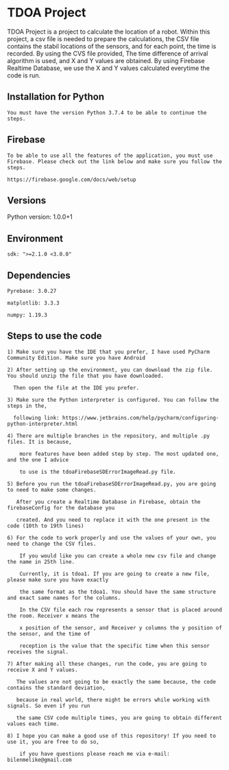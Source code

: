 # TDOA Project
    
TDOA Project is a project to calculate the location of a robot. Within this project, a csv file is needed to prepare the calculations, 
the CSV file contains the stabil locations of the sensors, and for each point, the time is recorded. By using the CVS file provided,
The time difference of arrival algorithm is used, and X and Y values are obtained. By using Firebase Realtime Database, we use the X and
Y values calculated everytime the code is run.

## Installation for Python
    You must have the version Python 3.7.4 to be able to continue the steps.

  
 ## Firebase
    To be able to use all the features of the application, you must use Firebase. Please check out the link below and make sure you follow the steps.
  
    https://firebase.google.com/docs/web/setup
  
  ## Versions
   Python version: 1.0.0+1
  ## Environment
    sdk: ">=2.1.0 <3.0.0"
    
  ## Dependencies  
    Pyrebase: 3.0.27

    matplotlib: 3.3.3
    
    numpy: 1.19.3
    
    
   ## Steps to use the code
   
    1) Make sure you have the IDE that you prefer, I have used PyCharm Community Edition. Make sure you have Android 
   
    2) After setting up the environment, you can download the zip file. You should unzip the file that you have downloaded. 
    
      Then open the file at the IDE you prefer.
    
    3) Make sure the Python interpreter is configured. You can follow the steps in the,
    
      following link: https://www.jetbrains.com/help/pycharm/configuring-python-interpreter.html
    
    4) There are multiple branches in the repository, and multiple .py files. It is because, 
    
        more features have been added step by step. The most updated one, and the one I advice 
        
        to use is the tdoaFirebaseSDErrorImageRead.py file.
    
    5) Before you run the tdoaFirebaseSDErrorImageRead.py, you are going to need to make some changes.

       After you create a Realtime Database in Firebase, obtain the firebaseConfig for the database you 
       
       created. And you need to replace it with the one present in the code (10th to 19th lines)
       
    6) For the code to work properly and use the values of your own, you need to change the CSV files. 
    
        If you would like you can create a whole new csv file and change the name in 25th line. 
        
        Currently, it is tdoa1. If you are going to create a new file, please make sure you have exactly 
        
        the same format as the tdoa1. You should have the same structure and exact same names for the columns. 
        
        In the CSV file each row represents a sensor that is placed around the room. Receiver x means the
      
        x position of the sensor, and Receiver y columns the y position of the sensor, and the time of 
        
        reception is the value that the specific time when this sensor receives the signal.
      
    7) After making all these changes, run the code, you are going to receive X and Y values. 
    
       The values are not going to be exactly the same because, the code contains the standard deviation, 
       
       because in real world, there might be errors while working with signals. So even if you run 
       
       the same CSV code multiple times, you are going to obtain different values each time.
      
    8) I hope you can make a good use of this repository! If you need to use it, you are free to do so, 
    
        if you have questions please reach me via e-mail: bilenmelike@gmail.com
      
     
    
